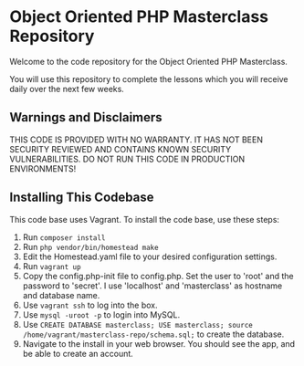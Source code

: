 # Object Oriented PHP Masterclass Repository

Welcome to the code repository for the Object Oriented PHP Masterclass.

You will use this repository to complete the lessons which you will receive daily over the next few weeks.

Warnings and Disclaimers
------------------------

THIS CODE IS PROVIDED WITH NO WARRANTY. IT HAS NOT BEEN SECURITY REVIEWED AND CONTAINS KNOWN SECURITY VULNERABILITIES. DO NOT RUN THIS CODE IN PRODUCTION ENVIRONMENTS!

Installing This Codebase
------------------------

This code base uses Vagrant. To install the code base, use these steps:

1. Run `composer install`
2. Run `php vendor/bin/homestead make`
3. Edit the Homestead.yaml file to your desired configuration settings.
4. Run `vagrant up`
5. Copy the config.php-init file to config.php. Set the user to 'root' and the password to 'secret'. I use 'localhost' and 'masterclass' as hostname and database name.
6. Use `vagrant ssh` to log into the box.
7. Use `mysql -uroot -p` to login into MySQL.
8. Use `CREATE DATABASE masterclass; USE masterclass; source /home/vagrant/masterclass-repo/schema.sql;` to create the database.
9. Navigate to the install in your web browser. You should see the app, and be able to create an account.